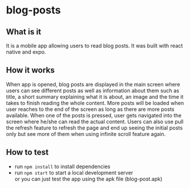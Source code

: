 # blog-posts

## What is it 
It is a mobile app allowing users to read blog posts. It was built with react native and expo. 

## How it works 
When app is opened, blog posts are displayed in the main screen where users can see different posts as well as information about them such as title, a short summary explaining what it is about, an image and the time it takes to finish reading the whole content. More posts will be loaded when user reaches to the end of the screen as long as there are more posts available. When one of the posts is pressed, user gets navigated into the screen where he/she can read the actual content. Users can also use pull the refresh feature to refresh the page and end up seeing the initial posts only but see more of them when using infinite scroll feature again. 

## How to test 
- run `npm install` to install dependencies 
- run `npm start` to start a local development server  
or you can just test the app using the apk file (blog-post.apk) 

